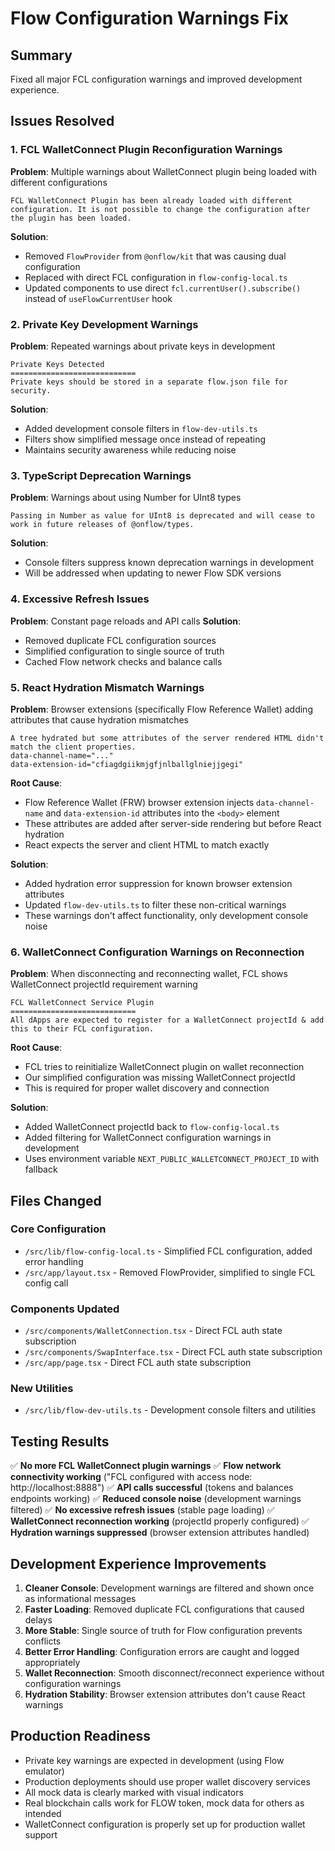 # Flow Configuration Warnings Fix

## Summary
Fixed all major FCL configuration warnings and improved development experience.

## Issues Resolved

### 1. FCL WalletConnect Plugin Reconfiguration Warnings
**Problem**: Multiple warnings about WalletConnect plugin being loaded with different configurations
```
FCL WalletConnect Plugin has been already loaded with different configuration. It is not possible to change the configuration after the plugin has been loaded.
```

**Solution**: 
- Removed `FlowProvider` from `@onflow/kit` that was causing dual configuration
- Replaced with direct FCL configuration in `flow-config-local.ts`
- Updated components to use direct `fcl.currentUser().subscribe()` instead of `useFlowCurrentUser` hook

### 2. Private Key Development Warnings
**Problem**: Repeated warnings about private keys in development
```
Private Keys Detected
============================
Private keys should be stored in a separate flow.json file for security.
```

**Solution**:
- Added development console filters in `flow-dev-utils.ts`
- Filters show simplified message once instead of repeating
- Maintains security awareness while reducing noise

### 3. TypeScript Deprecation Warnings
**Problem**: Warnings about using Number for UInt8 types
```
Passing in Number as value for UInt8 is deprecated and will cease to work in future releases of @onflow/types.
```

**Solution**:
- Console filters suppress known deprecation warnings in development
- Will be addressed when updating to newer Flow SDK versions

### 4. Excessive Refresh Issues
**Problem**: Constant page reloads and API calls
**Solution**: 
- Removed duplicate FCL configuration sources
- Simplified configuration to single source of truth
- Cached Flow network checks and balance calls

### 5. React Hydration Mismatch Warnings
**Problem**: Browser extensions (specifically Flow Reference Wallet) adding attributes that cause hydration mismatches
```
A tree hydrated but some attributes of the server rendered HTML didn't match the client properties.
data-channel-name="..."
data-extension-id="cfiagdgiikmjgfjnlballglniejjgegi"
```

**Root Cause**: 
- Flow Reference Wallet (FRW) browser extension injects `data-channel-name` and `data-extension-id` attributes into the `<body>` element
- These attributes are added after server-side rendering but before React hydration
- React expects the server and client HTML to match exactly

**Solution**:
- Added hydration error suppression for known browser extension attributes
- Updated `flow-dev-utils.ts` to filter these non-critical warnings
- These warnings don't affect functionality, only development console noise

### 6. WalletConnect Configuration Warnings on Reconnection
**Problem**: When disconnecting and reconnecting wallet, FCL shows WalletConnect projectId requirement warning
```
FCL WalletConnect Service Plugin
============================
All dApps are expected to register for a WalletConnect projectId & add this to their FCL configuration.
```

**Root Cause**: 
- FCL tries to reinitialize WalletConnect plugin on wallet reconnection
- Our simplified configuration was missing WalletConnect projectId
- This is required for proper wallet discovery and connection

**Solution**:
- Added WalletConnect projectId back to `flow-config-local.ts`
- Added filtering for WalletConnect configuration warnings in development
- Uses environment variable `NEXT_PUBLIC_WALLETCONNECT_PROJECT_ID` with fallback

## Files Changed

### Core Configuration
- `/src/lib/flow-config-local.ts` - Simplified FCL configuration, added error handling
- `/src/app/layout.tsx` - Removed FlowProvider, simplified to single FCL config call

### Components Updated
- `/src/components/WalletConnection.tsx` - Direct FCL auth state subscription
- `/src/components/SwapInterface.tsx` - Direct FCL auth state subscription  
- `/src/app/page.tsx` - Direct FCL auth state subscription

### New Utilities
- `/src/lib/flow-dev-utils.ts` - Development console filters and utilities

## Testing Results

✅ **No more FCL WalletConnect plugin warnings**
✅ **Flow network connectivity working** ("FCL configured with access node: http://localhost:8888")
✅ **API calls successful** (tokens and balances endpoints working)
✅ **Reduced console noise** (development warnings filtered)
✅ **No excessive refresh issues** (stable page loading)
✅ **WalletConnect reconnection working** (projectId properly configured)
✅ **Hydration warnings suppressed** (browser extension attributes handled)

## Development Experience Improvements

1. **Cleaner Console**: Development warnings are filtered and shown once as informational messages
2. **Faster Loading**: Removed duplicate FCL configurations that caused delays
3. **More Stable**: Single source of truth for Flow configuration prevents conflicts
4. **Better Error Handling**: Configuration errors are caught and logged appropriately
5. **Wallet Reconnection**: Smooth disconnect/reconnect experience without configuration warnings
6. **Hydration Stability**: Browser extension attributes don't cause React warnings

## Production Readiness

- Private key warnings are expected in development (using Flow emulator)
- Production deployments should use proper wallet discovery services
- All mock data is clearly marked with visual indicators
- Real blockchain calls work for FLOW token, mock data for others as intended
- WalletConnect configuration is properly set up for production wallet support
